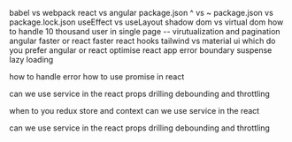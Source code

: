 babel vs webpack
react vs angular
package.json ^ vs ~
package.json vs package.lock.json
useEffect vs useLayout
shadow dom vs virtual dom
how to handle 10 thousand user in single page -- virutualization and pagination
angular faster or react faster
react hooks
tailwind vs material ui
which do you prefer angular or react
optimise react app
error boundary
suspense
lazy loading

how to handle error
how to use promise in react

can we use service in the react
props drilling
debounding and throttling

when to you redux store and context
can we use service in the react

can we use service in the react
props drilling
debounding and throttling